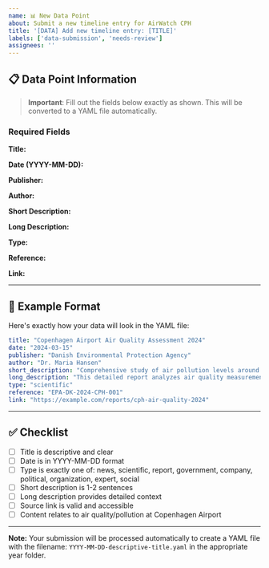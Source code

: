 ```yaml
---
name: 📊 New Data Point
about: Submit a new timeline entry for AirWatch CPH
title: '[DATA] Add new timeline entry: [TITLE]'
labels: ['data-submission', 'needs-review']
assignees: ''
---
```


## 📋 Data Point Information

> **Important**: Fill out the fields below exactly as shown. This will be converted to a YAML file automatically.

### Required Fields

**Title:**
<!-- Example: Copenhagen Airport Air Quality Assessment 2024 -->

**Date (YYYY-MM-DD):**
<!-- Example: 2024-03-15 -->

**Publisher:**
<!-- Example: Danish Environmental Protection Agency -->

**Author:**
<!-- Example: Dr. Maria Hansen -->

**Short Description:**
<!-- 1-2 sentences for timeline display -->

**Long Description:**
<!-- Detailed content/summary of the article, report, or statement -->

**Type:**
<!-- Select ONE: news, scientific, report, government, company, political, organization, expert, social -->

**Reference:**
<!-- Internal reference or document ID (optional - leave blank if none) -->

**Link:**
<!-- URL to the original source -->

---

## 📝 Example Format

Here's exactly how your data will look in the YAML file:

```yaml
title: "Copenhagen Airport Air Quality Assessment 2024"
date: "2024-03-15"
publisher: "Danish Environmental Protection Agency"
author: "Dr. Maria Hansen"
short_description: "Comprehensive study of air pollution levels around Copenhagen Airport showing increased NO2 concentrations."
long_description: "This detailed report analyzes air quality measurements taken around Københavns Lufthavn throughout 2024. Key findings include elevated nitrogen dioxide levels near runway areas, with concentrations exceeding WHO guidelines during peak traffic hours."
type: "scientific"
reference: "EPA-DK-2024-CPH-001"
link: "https://example.com/reports/cph-air-quality-2024"
```

---

## ✅ Checklist

- [ ] Title is descriptive and clear
- [ ] Date is in YYYY-MM-DD format
- [ ] Type is exactly one of: news, scientific, report, government, company, political, organization, expert, social
- [ ] Short description is 1-2 sentences
- [ ] Long description provides detailed context
- [ ] Source link is valid and accessible
- [ ] Content relates to air quality/pollution at Copenhagen Airport

---

**Note:** Your submission will be processed automatically to create a YAML file with the filename: `YYYY-MM-DD-descriptive-title.yaml` in the appropriate year folder.
